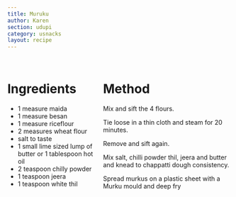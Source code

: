 ```yaml
---
title: Muruku
author: Karen
section: udupi
category: usnacks
layout: recipe
---
```


<br>
<div class='columns'> <div class='column is-one-third p-3' markdown='1'>

# Ingredients

* 1 measure maida
* 1 measure besan
* 1 measure riceflour
* 2 measures wheat flour
* salt to taste
* 1 small lime sized lump of butter or 1 tablespoon hot oil
* 2 teaspoon chilly powder
* 1 teaspoon jeera
* 1 teaspoon white thil

</div> <div class='column is-two-thirds p-3' markdown='1'>

# Method

Mix and sift the 4 flours.

Tie loose in a thin cloth and steam for 20 minutes.

Remove and sift again.

Mix salt, chilli powder thil, jeera and butter and knead to chappatti dough consistency.

Spread murkus on a plastic sheet with a Murku mould and deep fry



</div> </div>